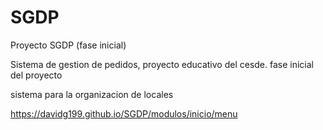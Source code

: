 # SGDP
Proyecto SGDP (fase inicial)

Sistema de gestion de pedidos, proyecto educativo del cesde.
fase inicial del proyecto

sistema para la organizacion de locales

https://davidg199.github.io/SGDP/modulos/inicio/menu


